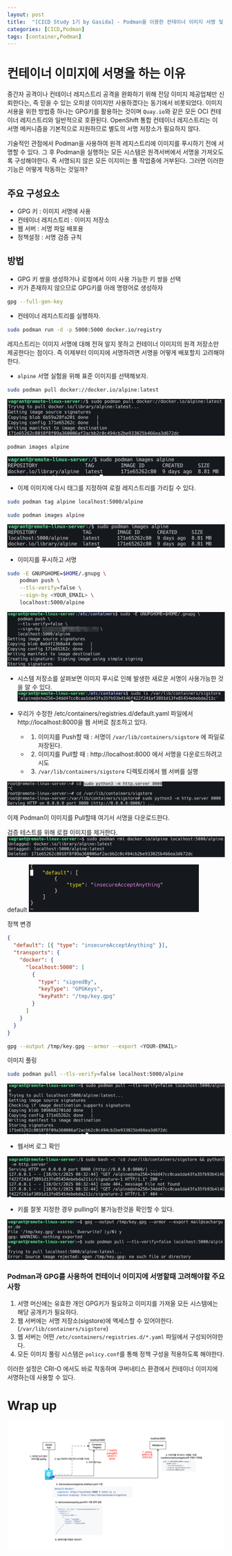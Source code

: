 ```yaml
---
layout: post
title:  "[CICD Study 1기 by Gasida] - Podman을 이용한 컨테이너 이미지 서명 및 배포 방법"
categories: [CICD,Podman]
tags: [container,Podman]
---
```


# 컨테이너 이미지에 서명을 하는 이유

중간자 공격이나 컨테이너 레지스트리 공격을 완화하기 위해 전담 이미지 제공업체만 신뢰한다는, 즉 믿을 수 있는 오피셜 이미지만 사용하겠다는 
동기에서 비롯되었다. 이미지 서용을 위한 방법중 하나는 GPG키를 활용하는 것이며 `Quay.io`와 같은 모든 OCI 컨테이너 레지스트리와 일반적으로 호환된다. 
OpenShift 통합 컨테이너 레지스트리는 이 서명 메커니즘을 기본적으로 지원하므로 별도의 서명 저장소가 필요하지 않다.

기술적인 관점에서 Podman을 사용하여 원격 레지스트리에 이미지를 푸시하기 전에 서명할 수 있다. 그 후 Podman을 실행하는 모든 시스템은 원격서버에서 서명을 가져오도록
구성해야한다. 즉 서명되지 않은 모든 이지미는 풀 작업중에 거부된다. 그러면 이러한 기능은 어떻게 작동하는 것일까?


## 주요 구성요소
- GPG 키 : 이미지 서명에 사용
- 컨테이너 레지스트리 : 이미지 저장소
- 웹 서버 : 서명 파일 배포용
- 정책설정 : 서명 검증 규칙

## 방법

- GPG 키 쌍을 생성하거나 로컬에서 이미 사용 가능한 키 쌍을 선택
- 키가 존재하지 않으므로 GPG키를 아래 명령어로 생성하자

```bash
gpg --full-gen-key
```

- 컨테이너 레지스트리를 실행하자. 
```bash
sudo podman run -d -p 5000:5000 docker.io/registry
```

레지스트리는 이미지 서명에 대해 전혀 알지 못하고 컨테이너 이미지의 원격 저장소만 제공한다는 점이다. 
즉 이제부터 이미지에 서명하려면 서명을 어떻게 배포할지 고려해야한다. 

- `alpine` 서명 실험을 위해 표준 이미지를 선택해보자.

```bash
sudo podman pull docker://docker.io/alpine:latest
```
![img_1.png](../assets/cicd-1week-1/cicd-1week1-2.png)

```bash
podman images alpine
```

![img.png](../assets/cicd-1week-1/cicd-1week1-1.png)

- 이제 이미지에 다시 태그를 지정하여 로컬 레지스트리를 가리킬 수 있다.
```bash
sudo podman tag alpine localhost:5000/alpine
```

```bash
sudo podman images alpine
```

![img_2.png](../assets/cicd-1week-1/cicd-1week1-3.png)

- 이미지를 푸시하고 서명

```bash
sudo -E GNUPGHOME=$HOME/.gnupg \
    podman push \
    --tls-verify=false \
    --sign-by <YOUR_EMAIL> \
    localhost:5000/alpine

```

![img_3.png](../assets/cicd-1week-1/cicd-1week1-4.png)


- 시스템 저장소를 살펴보면 이미지 푸시로 인해 발생한 새로운 서명이 사용가능한 것을 알 수 있다. 
![img_4.png](../assets/cicd-1week-1/cicd-1week1-5.png)


- 우리가 수정한 /etc/containers/registries.d/default.yaml 파일에서 http://localhost:8000을 웹 서버로 참조하고 있다. 
  - 1. 이미지를 Push할 때 : 서명이 `/var/lib/containers/sigstore` 에 파일로 저장된다.
  - 2. 이미지를 Pull할 때 : http://localhost:8000 에서 서명을 다운로드하려고 시도
  - 3. `/var/lib/containers/sigstore` 디렉토리에서 웹 서버를 실행


![img_5.png](../assets/cicd-1week-1/cicd-1week1-6.png)

이제 Podman이 이미지를 Pull할때 여기서 서명을 다운로드한다. 



검증 테스트를 위해 로컬 이미지를 제거한다.  
![img_6.png](../assets/cicd-1week-1/cicd-1week1-7.png)


default
![img_7.png](../assets/cicd-1week-1/cicd-1week1-8.png)

정책 변경

```json
{
  "default": [{ "type": "insecureAcceptAnything" }],
  "transports": {
    "docker": {
      "localhost:5000": [
        {
          "type": "signedBy",
          "keyType": "GPGKeys",
          "keyPath": "/tmp/key.gpg"
        }
      ]
    }
  }
}
```

```bash
gpg --output /tmp/key.gpg --armor --export <YOUR-EMAIL>
```

이미지 풀링
```bash
sudo podman pull --tls-verify=false localhost:5000/alpine

```
![img_9.png](../assets/cicd-1week-1/cicd-1week1-10.png)


- 웹서버 로그 확인

![img_8.png](../assets/cicd-1week-1/cicd-1week1-9.png)


- 키를 잘못 지정한 경우 pulling이 불가능한것을 확인할 수 있다.

![img_10.png](../assets/cicd-1week-1/cicd-1week1-11.png)

### Podman과 GPG를 사용하여 컨테이너 이미지에 서명할때 고려해야할 주요사항
1. 서명 머신에는 유효한 개인 GPG키가 필요하고 이미지를 가져올 모든 시스템에는 해당 공개키가 필요하다. 
2. 웹 서버에는 서명 저장소(sigstore)에 액세스할 수 있어야한다. (`/var/lib/containers/sigstore`) 
3. 웹 서버는 어떤 `/etc/containers/registries.d/*.yaml` 파일에서 구성되어야한다. 
4. 모든 이미지 풀링 시스템은 `policy.conf`를 통해 정책 구성을 적용하도록 해야한다. 

이러한 설정은 CRI-O 에서도 바로 작동하며 쿠버네티스 환경에서 컨테이너 이미지에 서명하는데 사용할 수 있다. 
# Wrap up

![img_11.png](../assets/cicd-1week-1/cicd-1week1-12.png)
